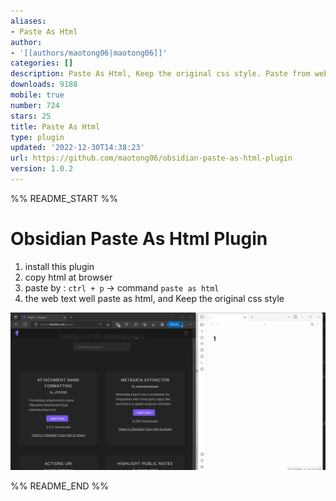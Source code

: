 ```yaml
---
aliases:
- Paste As Html
author:
- '[[authors/maotong06|maotong06]]'
categories: []
description: Paste As Html, Keep the original css style. Paste from web browser
downloads: 9188
mobile: true
number: 724
stars: 25
title: Paste As Html
type: plugin
updated: '2022-12-30T14:38:23'
url: https://github.com/maotong06/obsidian-paste-as-html-plugin
version: 1.0.2
---
```


%% README_START %%

# Obsidian Paste As Html Plugin

1. install this plugin
2. copy html at browser
3. paste by : `ctrl + p` -> command `paste as html`
4. the web text well paste as html, and Keep the original css style


![Alt text](https://raw.githubusercontent.com/maotong06/obsidian-paste-as-html-plugin/HEAD/%E5%8A%A8%E7%94%BB.gif)


%% README_END %%